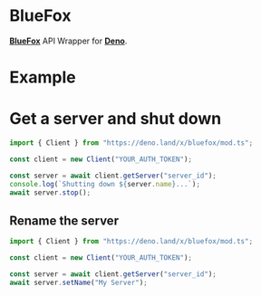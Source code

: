 # BlueFox
**[BlueFox](https://bluefoxhost.com)** API Wrapper for **[Deno](https://deno.land)**.

# Example
# Get a server and shut down

```js
import { Client } from "https://deno.land/x/bluefox/mod.ts";

const client = new Client("YOUR_AUTH_TOKEN");

const server = await client.getServer("server_id");
console.log(`Shutting down ${server.name}...`);
await server.stop();
```

## Rename the server

```js
import { Client } from "https://deno.land/x/bluefox/mod.ts";

const client = new Client("YOUR_AUTH_TOKEN");

const server = await client.getServer("server_id");
await server.setName("My Server");
```